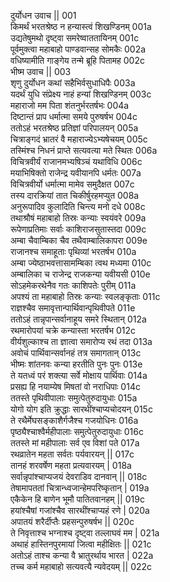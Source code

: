 दुर्योधन उवाच ||	001    
किमर्थं भरतश्रेष्ठ न हन्यास्त्वं शिखण्डिनम्	001a  
उद्यतेषुमथो दृष्ट्वा समरेष्वाततायिनम्	001c  
पूर्वमुक्त्वा महाबाहो पाण्डवान्सह सोमकैः	002a  
वधिष्यामीति गाङ्गेय तन्मे ब्रूहि पितामह	002c  
भीष्म उवाच ||	003    
शृणु दुर्योधन कथां सहैभिर्वसुधाधिपैः	003a  
यदर्थं युधि संप्रेक्ष्य नाहं हन्यां शिखण्डिनम्	003c  
महाराजो मम पिता शंतनुर्भरतर्षभः	004a  
दिष्टान्तं प्राप धर्मात्मा समये पुरुषर्षभ	004c  
ततोऽहं भरतश्रेष्ठ प्रतिज्ञां परिपालयन्	005a  
चित्राङ्गदं भ्रातरं वै महाराज्येऽभ्यषेचयम्	005c  
तस्मिंश्च निधनं प्राप्ते सत्यवत्या मते स्थितः	006a  
विचित्रवीर्यं राजानमभ्यषिञ्चं यथाविधि	006c  
मयाभिषिक्तो राजेन्द्र यवीयानपि धर्मतः	007a  
विचित्रवीर्यो धर्मात्मा मामेव समुदैक्षत	007c  
तस्य दारक्रियां तात चिकीर्षुरहमप्युत	008a  
अनुरूपादिव कुलादिति चिन्त्य मनो दधे	008c  
तथाश्रौषं महाबाहो तिस्रः कन्याः स्वयंवरे	009a  
रूपेणाप्रतिमाः सर्वाः काशिराजसुतास्तदा	009c  
अम्बा चैवाम्बिका चैव तथैवाम्बालिकापरा	009e   
राजानश्च समाहूताः पृथिव्यां भरतर्षभ	010a  
अम्बा ज्येष्ठाभवत्तासामम्बिका त्वथ मध्यमा	010c  
अम्बालिका च राजेन्द्र राजकन्या यवीयसी	010e   
सोऽहमेकरथेनैव गतः काशिपतेः पुरीम्	011a  
अपश्यं ता महाबाहो तिस्रः कन्याः स्वलङ्कृताः	011c  
राज्ञश्चैव समावृत्तान्पार्थिवान्पृथिवीपते	011e   
ततोऽहं तान्नृपान्सर्वानाहूय समरे स्थितान्	012a  
रथमारोपयां चक्रे कन्यास्ता भरतर्षभ	012c  
वीर्यशुल्काश्च ता ज्ञात्वा समारोप्य रथं तदा	013a  
अवोचं पार्थिवान्सर्वानहं तत्र समागतान्	013c  
भीष्मः शांतनवः कन्या हरतीति पुनः पुनः	013e   
ते यतध्वं परं शक्त्या सर्वे मोक्षाय पार्थिवाः	014a  
प्रसह्य हि नयाम्येष मिषतां वो नराधिपाः	014c  
ततस्ते पृथिवीपालाः समुत्पेतुरुदायुधाः	015a  
योगो योग इति क्रुद्धाः सारथींश्चाप्यचोदयन्	015c  
ते रथैर्मेघसङ्काशैर्गजैश्च गजयोधिनः	016a  
पृष्ठ्यैश्चाश्वैर्महीपालाः समुत्पेतुरुदायुधाः	016c  
ततस्ते मां महीपालाः सर्व एव विशां पते	017a  
रथव्रातेन महता सर्वतः पर्यवारयन् ||	017c  
तानहं शरवर्षेण महता प्रत्यवारयम् |	018a  
सर्वान्नृपांश्चाप्यजयं देवराडिव दानवान् ||	018c  
तेषामापततां चित्रान्ध्वजान्हेमपरिष्कृतान् |	019a  
एकैकेन हि बाणेन भूमौ पातितवानहम् ||	019c  
हयांश्चैषां गजांश्चैव सारथींश्चाप्यहं रणे |	020a  
अपातयं शरैर्दीप्तैः प्रहसन्पुरुषर्षभ ||	020c  
ते निवृत्ताश्च भग्नाश्च दृष्ट्वा तल्लाघवं मम |	021a  
अथाहं हास्तिनपुरमायां जित्वा महीक्षितः ||	021c  
अतोऽहं ताश्च कन्या वै भ्रातुरर्थाय भारत |	022a  
तच्च कर्म महाबाहो सत्यवत्यै न्यवेदयम् ||	022c  
